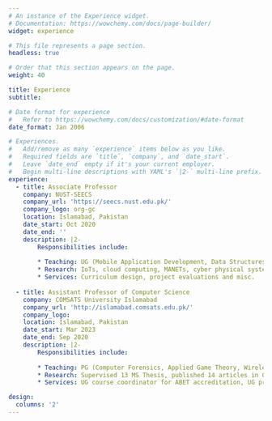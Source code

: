 ```yaml
---
# An instance of the Experience widget.
# Documentation: https://wowchemy.com/docs/page-builder/
widget: experience

# This file represents a page section.
headless: true

# Order that this section appears on the page.
weight: 40

title: Experience
subtitle:

# Date format for experience
#   Refer to https://wowchemy.com/docs/customization/#date-format
date_format: Jan 2006

# Experiences.
#   Add/remove as many `experience` items below as you like.
#   Required fields are `title`, `company`, and `date_start`.
#   Leave `date_end` empty if it's your current employer.
#   Begin multi-line descriptions with YAML's `|2-` multi-line prefix.
experience:
  - title: Associate Professor
    company: NUST-SEECS
    company_url: 'https://seecs.nust.edu.pk/'
    company_logo: org-gc
    location: Islamabad, Pakistan
    date_start: Oct 2020
    date_end: ''
    description: |2-
        Responsibilities include:
        
        * Teaching: UG (Mobile Application Development, Data Structures, Algorithm Analysis), PG (Game Theory, IoTs)
        * Research: IoTs, cloud computing, MANETs, cyber physical systems
        * Services: Curriculum design, project evaluations and misc.
        
  - title: Assistant Professor of Computer Science
    company: COMSATS University Islamabad
    company_url: 'http://islamabad.comsats.edu.pk/'
    company_logo: 
    location: Islamabad, Pakistan
    date_start: Mar 2023
    date_end: Sep 2020
    description: |2-
        Responsibilities include:
        
        * Teaching: PG (Computer Forensics, Applied Game Theory, Wireless Networks) UG (Data Structures & Algorithms, Computer Networks)
        * Research: Supervised 13 MS Thesis, published 14 articles in Q1 and Q2 ranked journals.
        * Services: UG course coordinator for ABET accreditation, UG projects and PG theses evaluations, and misc.

design:
  columns: '2'
---
```

